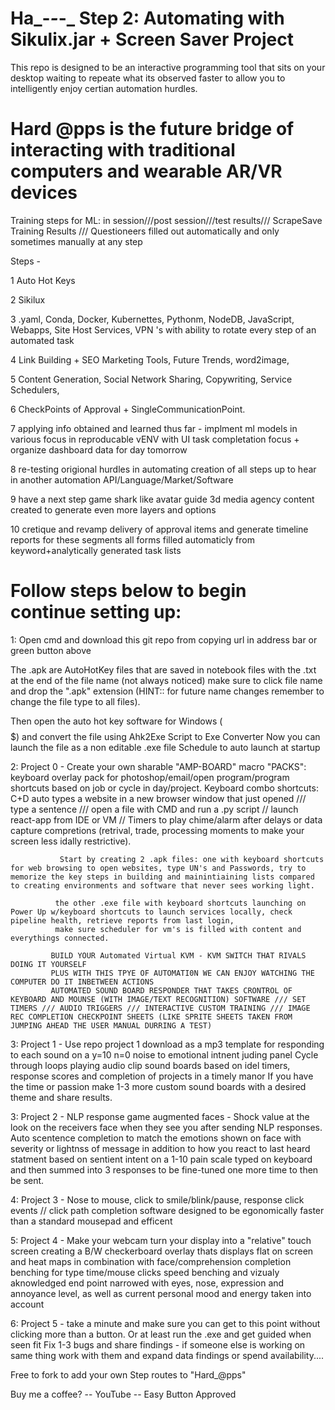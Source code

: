 # Ha_-_-_-_ Step 2: Automating with Sikulix.jar + Screen Saver Project
This repo is designed to be an interactive programming tool that sits on your desktop waiting to repeate what its observed faster to allow you to intelligently enjoy certian automation hurdles. 

# Hard @pps is the future bridge of interacting with traditional computers and wearable AR/VR devices
Training steps for ML: in session///post session///test results/// ScrapeSave Training Results /// Questioneers filled out automatically and only sometimes manually at any step

Steps - 

1 Auto Hot Keys

2 Sikilux

3 .yaml, Conda, Docker, Kubernettes, Pythonm, NodeDB, JavaScript, Webapps, Site Host Services, VPN 's with ability to rotate every step of an automated task

4 Link Building + SEO Marketing Tools, Future Trends, word2image, 

5 Content Generation, Social Network Sharing, Copywriting, Service Schedulers, 

6 CheckPoints of Approval + SingleCommunicationPoint. 

7 applying info obtained and learned thus far - implment ml models in various focus in reproducable vENV with UI task completation focus + organize dashboard data for day tomorrow 

8 re-testing origional hurdles in automating creation of all steps up to hear in another automation API/Language/Market/Software

9 have a next step game shark like avatar guide 3d media agency content created to generate even more layers and options 

10 cretique and revamp delivery of approval items and generate timeline reports for these segments all forms filled automaticly from keyword+analytically generated task lists 


# Follow steps below to begin continue setting up:

1: Open cmd and download this git repo from copying url in address bar or green button above 

   The .apk are AutoHotKey files that are saved in notebook files with the .txt at the end of the file name (not always noticed) make sure to click file name and drop the ".apk" 
   extension  (HINT:: for future name changes remember to change the file type to all files).

   Then open the auto hot key software for Windows ($$$$$) and convert the file using Ahk2Exe Script to Exe Converter
   Now you can launch the file as a non editable .exe file
   Schedule to auto launch at startup


2: Project 0 - Create your own sharable "AMP-BOARD" macro "PACKS": keyboard overlay pack for photoshop/email/open program/program shortcuts based on job or cycle in day/project.
               Keyboard combo shortcuts: C+D auto types a website in a new browser window that just opened /// type a sentence /// open a file with CMD and run a .py script // launch 
               react-app from IDE or VM // Timers to play chime/alarm after delays or data capture compretions (retrival, trade, processing moments to make your screen less idally                       restrictive).

               Start by creating 2 .apk files: one with keyboard shortcuts for web browsing to open websites, type UN's and Passwords, try to memorize the key steps in building and mainintiaining lists compared to creating environments and software that never sees working light.
               
              the other .exe file with keyboard shortcuts launching on Power Up w/keyboard shortcuts to launch services locally, check pipeline health, retrieve reports from last login, 
              make sure scheduler for vm's is filled with content and everythings connected.
                                             
             BUILD YOUR Automated Virtual KVM - KVM SWITCH THAT RIVALS DOING IT YOURSELF 
             PLUS WITH THIS TPYE OF AUTOMATI0N WE CAN ENJOY WATCHING THE COMPUTER DO IT INBETWEEN ACTIONS
             AUTOMATED SOUND BOARD RESPONDER THAT TAKES CRONTROL OF KEYBOARD AND MOUNSE (WITH IMAGE/TEXT RECOGNITION) SOFTWARE /// SET TIMERS /// AUDIO TRIGGERS /// INTERACTIVE CUSTOM TRAINING /// IMAGE REC COMPLETION CHECKPOINT SHEETS (LIKE SPRITE SHEETS TAKEN FROM JUMPING AHEAD THE USER MANUAL DURRING A TEST)


3: Project 1 - Use repo project 1 download as a mp3 template for responding to each sound on a y=10 n=0 noise to emotional intnent juding panel
               Cycle through loops playing audio clip sound boards based on idel timers, response scores and completion of projects in a timely manor 
               If you have the time or passion make 1-3 more custom sound boards with a desired theme and share results.

3: Project 2 - NLP response game augmented faces - Shock value at the look on the receivers face when they see you after sending NLP responses.
                                                   Auto scentence completion to match the emotions shown on face with severity or lightnss of message in addition to how you react to last heard statment 
                                                   based on sentient intent on a 1-10 pain scale typed on keyboard and then summed into 3 responses to be fine-tuned one more time to then be sent. 

4: Project 3 - Nose to mouse, click to smile/blink/pause, response click events // click path completion software designed to be egonomically faster than a standard mousepad and efficent 

5: Project 4 - Make your webcam turn your display into a "relative" touch screen creating a B/W checkerboard overlay thats displays flat on screen and heat maps in combination with face/comprehension completion benching for type time/mouse clicks speed benching and vizualy aknowledged end point narrowed with eyes, nose, expression and annoyance level, as well as current personal mood and energy taken into account
        
6: Project 5 - take a minute and make sure you can get to this point without clicking more than a button. Or at least run the .exe and get guided when seen fit
Fix 1-3 bugs and share findings - if someone else is working on same thing work with them and expand data findings or spend availability....



Free to fork to add your own Step routes to "Hard_@pps" 

Buy me a coffee? -- YouTube -- Easy Button Approved 


